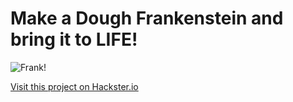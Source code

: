# Make a Dough Frankenstein and bring it to LIFE!

![Frank!](./frank.png)

[Visit this project on Hackster.io](https://www.hackster.io/agent-hawking-1/create-a-frankenstein-out-of-conductive-dough-299072)